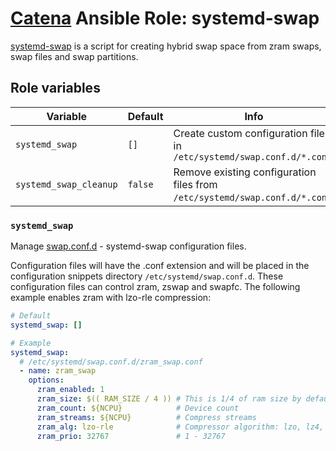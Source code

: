 # [Catena](https://github.com/alysoid/catena) Ansible Role: systemd-swap

[systemd-swap](https://man.archlinux.org/man/systemd-swap.8) is a script for creating hybrid swap space from zram swaps, swap files and swap partitions.

## Role variables

| Variable               | Default | Info                                                                        |
| ---------------------- | ------- | --------------------------------------------------------------------------- |
| `systemd_swap`         | `[]`    | Create custom configuration files in `/etc/systemd/swap.conf.d/*.conf`      |
| `systemd_swap_cleanup` | `false` | Remove existing configuration files from `/etc/systemd/swap.conf.d/*.conf`. |

### `systemd_swap`

Manage [swap.conf.d](https://man.archlinux.org/man/swap.conf.5) - systemd-swap configuration files.

Configuration files will have the .conf extension and will be placed in the configuration snippets directory `/etc/systemd/swap.conf.d`. These configuration files can control zram, zswap and swapfc. The following example enables zram with lzo-rle compression:

```yaml
# Default
systemd_swap: []

# Example
systemd_swap:
  # /etc/systemd/swap.conf.d/zram_swap.conf
  - name: zram_swap
    options:
      zram_enabled: 1
      zram_size: $(( RAM_SIZE / 4 )) # This is 1/4 of ram size by default.
      zram_count: ${NCPU}            # Device count
      zram_streams: ${NCPU}          # Compress streams
      zram_alg: lzo-rle              # Compressor algorithm: lzo, lz4, zstd, lzo-rle
      zram_prio: 32767               # 1 - 32767
```
